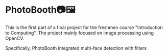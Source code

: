 # PhotoBooth📷🖼️

This is the first part of a final project for the freshmen course "Introduction to Computing". The project mainly focused on image processing using OpenCV.

Specifically, PhotoBooth integrated multi-face detection with filters